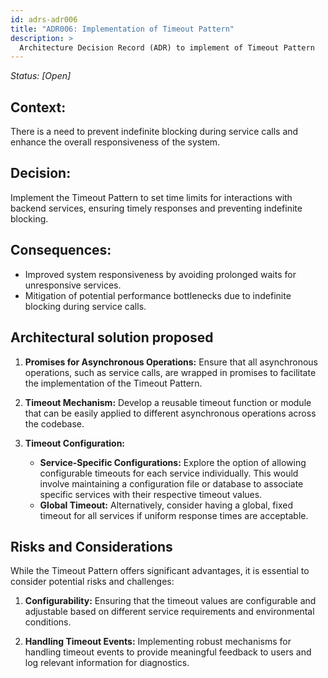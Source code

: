 ```yaml
---
id: adrs-adr006
title: "ADR006: Implementation of Timeout Pattern"
description: >
  Architecture Decision Record (ADR) to implement of Timeout Pattern
---
```


*Status: [Open]*

## Context:

There is a need to prevent indefinite blocking during service calls and enhance the overall responsiveness of the system.

## Decision:

Implement the Timeout Pattern to set time limits for interactions with backend services, ensuring timely responses and preventing indefinite blocking.

## Consequences:

* Improved system responsiveness by avoiding prolonged waits for unresponsive services.
* Mitigation of potential performance bottlenecks due to indefinite blocking during service calls.
  
## Architectural solution proposed

1. **Promises for Asynchronous Operations:** Ensure that all asynchronous operations, such as service calls, are wrapped in promises to facilitate the implementation of the Timeout Pattern.

2. **Timeout Mechanism:** Develop a reusable timeout function or module that can be easily applied to different asynchronous operations across the codebase.

3. **Timeout Configuration:**
    - **Service-Specific Configurations:** Explore the option of allowing configurable timeouts for each service individually. This would involve maintaining a configuration file or database to associate specific services with their respective timeout values.
    - **Global Timeout:** Alternatively, consider having a global, fixed timeout for all services if uniform response times are acceptable.

## Risks and Considerations
While the Timeout Pattern offers significant advantages, it is essential to consider potential risks and challenges:

1. **Configurability:** Ensuring that the timeout values are configurable and adjustable based on different service requirements and environmental conditions.

2. **Handling Timeout Events:** Implementing robust mechanisms for handling timeout events to provide meaningful feedback to users and log relevant information for diagnostics.

